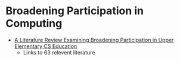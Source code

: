Broadening Participation in Computing
=====================================

* [A Literature Review Examining Broadening Participation in Upper Elementary CS Education](https://dl.acm.org/doi/10.1145/3545945.3569873)
    * Links to 63 relevent literature